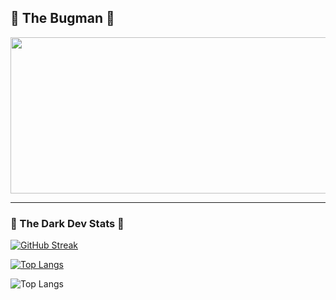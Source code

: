## 🦇 The Bugman 🦇

<div align="center">
<img src ="https://media1.giphy.com/media/v1.Y2lkPTc5MGI3NjExem9sYno3bWkyanoxYXc1cmt4ZmY1a3prYWx6dGk3NndnaHI0emszMSZlcD12MV9pbnRlcm5hbF9naWZfYnlfaWQmY3Q9Zw/m3SYKzhmod1IY/giphy.gif" width="600" height="250">
</div>

---

### 🦇 The Dark Dev Stats 🦇
[![GitHub Streak](http://github-readme-streak-stats.herokuapp.com?user=Cho-Nah&theme=dark&background=000000)](https://git.io/streak-stats)

[![Top Langs](https://github-readme-stats.vercel.app/api/top-langs/?username=Cho-Nah&layout=compact&theme=vision-friendly-dark)](https://github.com/anuraghazra/github-readme-stats)

![Top Langs](https://github-readme-stats.vercel.app/api/top-langs/?username=Cho-Nah&theme=chartreuse-dark&layout=compact)


